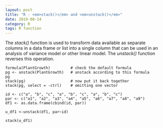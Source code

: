 ```yaml
---
layout: post
title: "R - <em>stack()</em> and <em>unstack()</em>"
date: 2019-08-14
category: R
tags: R function
---
```



The <em>stack()</em> function is used to transform data available as separate columns in a data frame or list into a single column that can be used in an analysis of variance model or other linear model. 
The <em>unstack()</em> function reverses this operation.


```
formula(PlantGrowth)         # check the default formula
pg <- unstack(PlantGrowth)   # unstack according to this formula
pg
stack(pg)                    # now put it back together
stack(pg, select = -ctrl)    # omitting one vector
```



```
id <- c("a", "b", "c", "a", "b", "c", "a", "b", "c")
par <- c("a1", "a2", "a3", "a4", "a5", "a6", "a7", "a8", "a9")
df1 <- as.data.frame(cbind(id, par))

u_df1 <-unstack(df1, par~id)

stack(u_df1)
```

